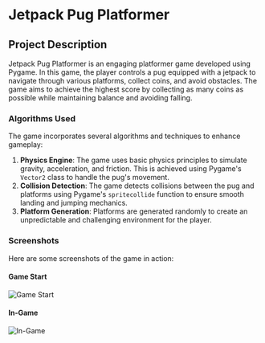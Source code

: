 
# Jetpack Pug Platformer

## Project Description
Jetpack Pug Platformer is an engaging platformer game developed using Pygame. In this game, the player controls a pug equipped with a jetpack to navigate through various platforms, collect coins, and avoid obstacles. The game aims to achieve the highest score by collecting as many coins as possible while maintaining balance and avoiding falling.

### Algorithms Used
The game incorporates several algorithms and techniques to enhance gameplay:

1. **Physics Engine**: The game uses basic physics principles to simulate gravity, acceleration, and friction. This is achieved using Pygame's `Vector2` class to handle the pug's movement.
2. **Collision Detection**: The game detects collisions between the pug and platforms using Pygame's `spritecollide` function to ensure smooth landing and jumping mechanics.
3. **Platform Generation**: Platforms are generated randomly to create an unpredictable and challenging environment for the player.

### Screenshots
Here are some screenshots of the game in action:

#### Game Start
![Game Start](screenshot1.png)

#### In-Game
![In-Game](screenshot2.png)
